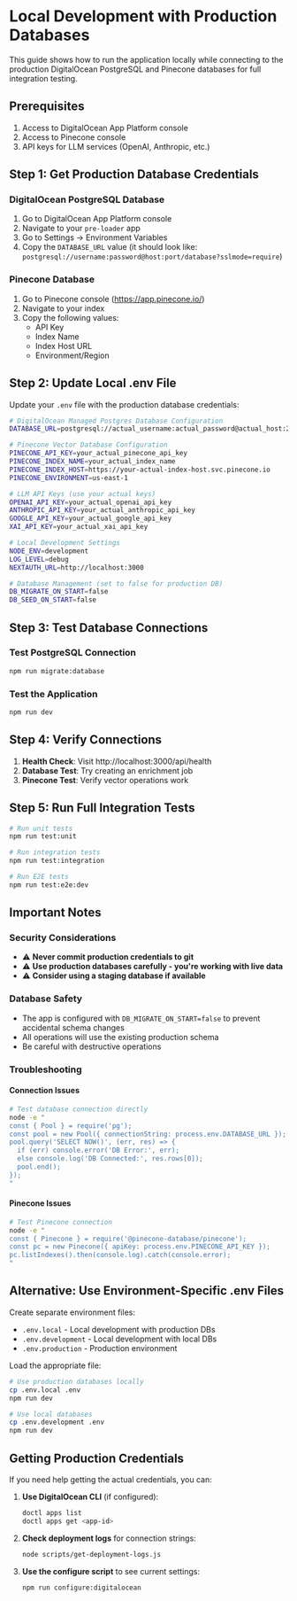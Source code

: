 # Local Development with Production Databases

This guide shows how to run the application locally while connecting to the production DigitalOcean PostgreSQL and Pinecone databases for full integration testing.

## Prerequisites

1. Access to DigitalOcean App Platform console
2. Access to Pinecone console
3. API keys for LLM services (OpenAI, Anthropic, etc.)

## Step 1: Get Production Database Credentials

### DigitalOcean PostgreSQL Database
1. Go to DigitalOcean App Platform console
2. Navigate to your `pre-loader` app
3. Go to Settings → Environment Variables
4. Copy the `DATABASE_URL` value (it should look like: `postgresql://username:password@host:port/database?sslmode=require`)

### Pinecone Database
1. Go to Pinecone console (https://app.pinecone.io/)
2. Navigate to your index
3. Copy the following values:
   - API Key
   - Index Name
   - Index Host URL
   - Environment/Region

## Step 2: Update Local .env File

Update your `.env` file with the production database credentials:

```bash
# DigitalOcean Managed Postgres Database Configuration
DATABASE_URL=postgresql://actual_username:actual_password@actual_host:25060/defaultdb?sslmode=require

# Pinecone Vector Database Configuration
PINECONE_API_KEY=your_actual_pinecone_api_key
PINECONE_INDEX_NAME=your_actual_index_name
PINECONE_INDEX_HOST=https://your-actual-index-host.svc.pinecone.io
PINECONE_ENVIRONMENT=us-east-1

# LLM API Keys (use your actual keys)
OPENAI_API_KEY=your_actual_openai_api_key
ANTHROPIC_API_KEY=your_actual_anthropic_api_key
GOOGLE_API_KEY=your_actual_google_api_key
XAI_API_KEY=your_actual_xai_api_key

# Local Development Settings
NODE_ENV=development
LOG_LEVEL=debug
NEXTAUTH_URL=http://localhost:3000

# Database Management (set to false for production DB)
DB_MIGRATE_ON_START=false
DB_SEED_ON_START=false
```

## Step 3: Test Database Connections

### Test PostgreSQL Connection
```bash
npm run migrate:database
```

### Test the Application
```bash
npm run dev
```

## Step 4: Verify Connections

1. **Health Check**: Visit http://localhost:3000/api/health
2. **Database Test**: Try creating an enrichment job
3. **Pinecone Test**: Verify vector operations work

## Step 5: Run Full Integration Tests

```bash
# Run unit tests
npm run test:unit

# Run integration tests
npm run test:integration

# Run E2E tests
npm run test:e2e:dev
```

## Important Notes

### Security Considerations
- ⚠️ **Never commit production credentials to git**
- ⚠️ **Use production databases carefully - you're working with live data**
- ⚠️ **Consider using a staging database if available**

### Database Safety
- The app is configured with `DB_MIGRATE_ON_START=false` to prevent accidental schema changes
- All operations will use the existing production schema
- Be careful with destructive operations

### Troubleshooting

#### Connection Issues
```bash
# Test database connection directly
node -e "
const { Pool } = require('pg');
const pool = new Pool({ connectionString: process.env.DATABASE_URL });
pool.query('SELECT NOW()', (err, res) => {
  if (err) console.error('DB Error:', err);
  else console.log('DB Connected:', res.rows[0]);
  pool.end();
});
"
```

#### Pinecone Issues
```bash
# Test Pinecone connection
node -e "
const { Pinecone } = require('@pinecone-database/pinecone');
const pc = new Pinecone({ apiKey: process.env.PINECONE_API_KEY });
pc.listIndexes().then(console.log).catch(console.error);
"
```

## Alternative: Use Environment-Specific .env Files

Create separate environment files:
- `.env.local` - Local development with production DBs
- `.env.development` - Local development with local DBs
- `.env.production` - Production environment

Load the appropriate file:
```bash
# Use production databases locally
cp .env.local .env
npm run dev

# Use local databases
cp .env.development .env
npm run dev
```

## Getting Production Credentials

If you need help getting the actual credentials, you can:

1. **Use DigitalOcean CLI** (if configured):
   ```bash
   doctl apps list
   doctl apps get <app-id>
   ```

2. **Check deployment logs** for connection strings:
   ```bash
   node scripts/get-deployment-logs.js
   ```

3. **Use the configure script** to see current settings:
   ```bash
   npm run configure:digitalocean
